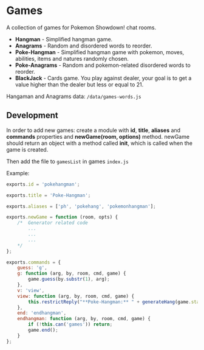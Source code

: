Games
====================

A collection of games for Pokemon Showdown! chat rooms. 

 - **Hangman** - Simplified hangman game.
 - **Anagrams** - Random and disordered words to reorder.
 - **Poke-Hangman** - Simplified hangman game with pokemon, moves, abilities, items and natures randomly chosen.
 - **Poke-Anagrams** - Random and pokemon-related disordered words to reorder.
 - **BlackJack** - Cards game. You play against dealer, your goal is to get a value higher than the dealer but less or equal to 21.

Hangaman and Anagrams data: `/data/games-words.js`

Development
------------

In order to add new games: create a module with **id**, **title**, **aliases** and **commands** properties and **newGame(room, options)** method. newGame should return an object with a method called **init**, which is called when the game is created.

Then add the file to `gamesList` in games `index.js`

Example:
```js
exports.id = 'pokehangman';

exports.title = 'Poke-Hangman';

exports.aliases = ['ph', 'pokehang', 'pokemonhangman'];

exports.newGame = function (room, opts) {
	/*	Generator related code
		...
		...
		...
	*/
};

exports.commands = {
	guess: 'g',
	g: function (arg, by, room, cmd, game) {
		game.guess(by.substr(1), arg);
	},
	v: 'view',
	view: function (arg, by, room, cmd, game) {
		this.restrictReply("**Poke-Hangman:** " + generateHang(game.status) + " | **" + game.clue + "** | " + game.said.sort().join(' '), 'games');
	},
	end: 'endhangman',
	endhangman: function (arg, by, room, cmd, game) {
		if (!this.can('games')) return;
		game.end();
	}
};

```
